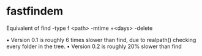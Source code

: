 # fastfindem
Equivalent of find -type f &lt;path> -mtime +&lt;days> -delete

• Version 0.1 is roughly 6 times slower than find, due to realpath() checking every folder in the tree.
• Version 0.2 is roughly 20% slower than find
